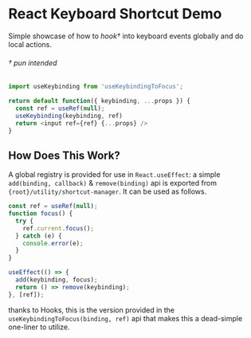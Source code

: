 # React Keyboard Shortcut Demo

Simple showcase of how to _hook†_ into keyboard events globally and do local actions.

###### † pun intended

```js
import useKeybinding from 'useKeybindingToFocus';

return default function({ keybinding, ...props }) {
  const ref = useRef(null);
  useKeybinding(keybinding, ref)
  return <input ref={ref} {...props} />
}
```

## How Does This Work?

A global registry is provided for use in `React.useEffect`: a simple `add(binding, callback)` & `remove(binding)` api is exported from `{root}/utility/shortcut-manager`. It can be used as follows.

```js
const ref = useRef(null);
function focus() {
  try {
    ref.current.focus();
  } catch (e) {
    console.error(e);
  }
}

useEffect(() => {
  add(keybinding, focus);
  return () => remove(keybinding);
}, [ref]);
```

thanks to Hooks, this is the version provided in the `useKeybindingToFocus(binding, ref)` api that makes this a dead-simple one-liner to utilize.

